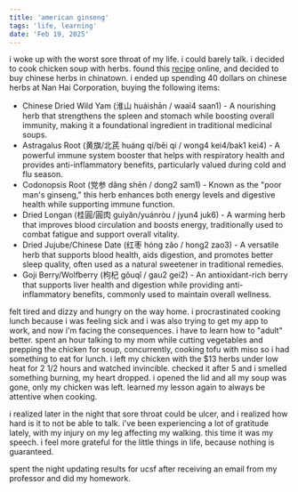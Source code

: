 ```yaml
---
title: 'american ginseng'
tags: 'life, learning'
date: 'Feb 19, 2025'
---
```


i woke up with the worst sore throat of my life. i could barely talk. i decided to cook chicken soup with herbs. found this [recipe](https://smellylunchbox.com/chinese-herbal-chicken-soup/) online, and decided to buy chinese herbs in chinatown. i ended up spending 40 dollars on chinese herbs at Nan Hai Corporation, buying the following items:

- Chinese Dried Wild Yam (淮山 huáishān / waai4 saan1) - A nourishing herb that strengthens the spleen and stomach while boosting overall immunity, making it a foundational ingredient in traditional medicinal soups.
- Astragalus Root (黄旗/北芪 huáng qí/běi qí / wong4 kei4/bak1 kei4) - A powerful immune system booster that helps with respiratory health and provides anti-inflammatory benefits, particularly valued during cold and flu season.
- Codonopsis Root (党参 dǎng shēn / dong2 sam1) - Known as the "poor man's ginseng," this herb enhances both energy levels and digestive health while supporting immune function.
- Dried Longan (桂圓/圓肉 guìyǎn/yuánròu / jyun4 juk6) - A warming herb that improves blood circulation and boosts energy, traditionally used to combat fatigue and support overall vitality.
- Dried Jujube/Chinese Date (红枣 hóng zǎo / hong2 zao3) - A versatile herb that supports blood health, aids digestion, and promotes better sleep quality, often used as a natural sweetener in traditional remedies.
- Goji Berry/Wolfberry (枸杞 gǒuqǐ / gau2 gei2) - An antioxidant-rich berry that supports liver health and digestion while providing anti-inflammatory benefits, commonly used to maintain overall wellness.

felt tired and dizzy and hungry on the way home. i procrastinated cooking lunch because i was feeling sick and i was also trying to get my app to work, and now i'm facing the consequences. i have to learn how to "adult" better. spent an hour talking to my mom while cutting vegetables and prepping the chicken for soup, concurrently, cooking tofu with miso so i had something to eat for lunch. i left my chicken with the $13 herbs under low heat for 2 1/2 hours and watched invincible. checked it after 5 and i smelled something burning, my heart dropped. i opened the lid and all my soup was gone, only my chicken was left. learned my lesson again to always be attentive when cooking.

i realized later in the night that sore throat could be ulcer, and i realized how hard is it to not be able to talk. i've been experiencing a lot of gratitude lately, with my injury on my leg affecting my walking. this time it was my speech. i feel more grateful for the little things in life, because nothing is guaranteed.

spent the night updating results for ucsf after receiving an email from my professor and did my homework.
